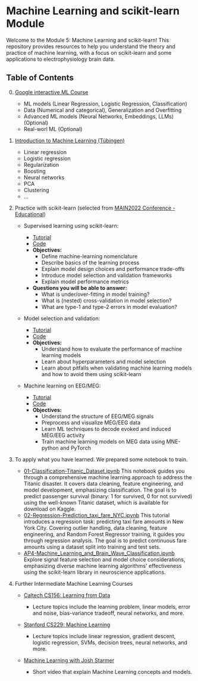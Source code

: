 # Machine Learning and scikit-learn Module

Welcome to the Module 5: Machine Learning and scikit-learn! This repository provides resources to help you understand the theory and practice of machine learning, with a focus on scikit-learn and some applications to electrophysiology brain data.

## Table of Contents
0. [Google interactive ML Course](https://developers.google.com/machine-learning/crash-course/prereqs-and-prework)
   - ML models (Linear Regression, Logistic Regression, Classification)
   - Data (Numerical and categorical), Generalization and Overfitting
   - Advanced ML models (Neural Networks, Embeddings, LLMs) (Optional)
   - Real-worl ML (Optional)

1. [Introduction to Machine Learning (Tübingen)](https://www.youtube.com/playlist?list=PL05umP7R6ij35ShKLDqccJSDntugY4FQT)
   - Linear regression
   - Logistic regression
   - Regularization
   - Boosting
   - Neural networks
   - PCA
   - Clustering
   - ...

2. Practice with scikit-learn (selected from [MAIN2022 Conference - Educational](https://main-educational.github.io/intro.html))
   - Supervised learning using scikit-learn:
     - [Tutorial](https://www.youtube.com/watch?v=bnIH84oYRnE)
     - [Code](https://github.com/neurodatascience/main-edu-courses-ml/tree/main/intro_to_supervised_learning)
     - **Objectives:**
        - Define machine-learning nomenclature
        - Describe basics of the learning process
        - Explain model design choices and performance trade-offs
        - Introduce model selection and validation frameworks
        - Explain model performance metrics
     - **Questions you will be able to answer:**
        - What is under/over-fitting in model training?
        - What is (nested) cross-validation in model selection?
        - What are type-1 and type-2 errors in model evaluation?

   - Model selection and validation:
     - [Tutorial](https://www.youtube.com/watch?v=X7RBbD__MJw)
     - [Code](https://github.com/neurodatascience/main-edu-courses-ml/tree/main/ml_model_selection_and_validation)
     - **Objectives:**
        - Understand how to evaluate the performance of machine learning models
        - Learn about hyperparameters and model selection
        - Learn about pitfalls when validating machine learning models and how to avoid them using scikit-learn

   - Machine learning on EEG/MEG:
     - [Tutorial](https://www.youtube.com/watch?v=ePrxz7wRp1g)
     - [Code](https://github.com/agramfort/22_main_ml_meeg_tuto)
     - **Objectives:**
        - Understand the structure of EEG/MEG signals
        - Preprocess and visualize MEG/EEG data
        - Learn ML techniques to decode evoked and induced MEG/EEG activity
        - Train machine learning models on MEG data using MNE-python and PyTorch
    
3. To apply what you have learned. We prepared some notebook to train. 
   - [01-Classification-Titanic_Dataset.ipynb](#)
      This notebook guides you through a comprehensive machine learning approach to address the Titanic disaster. It covers data cleaning, feature engineering, and model development, emphasizing classification. The goal is to predict passenger survival (binary: 1 for survived, 0 for not survived) using the well-known Titanic dataset, which is available for download on Kaggle. 
   - [02-Regression-Prediction_taxi_fare_NYC.ipynb](#)
      This tutorial introduces a regression task: predicting taxi fare amounts in New York City. Covering outlier handling, data cleaning, feature engineering, and Random Forest Regressor training, it guides you through regression analysis. The goal is to predict continuous fare amounts using a dataset split into training and test sets.
   - [AP4-Machine_Learning_and_Brain_Wave_Classification.ipynb](#)
      Explore signal feature selection and model choice considerations, emphasizing diverse machine learning algorithms' effectiveness using the scikit-learn library in neuroscience applications.

4. Further Intermediate Machine Learning Courses
   - [Caltech CS156: Learning from Data](https://www.youtube.com/playlist?list=PLD63A284B7615313A)
     - Lecture topics include the learning problem, linear models, error and noise, bias-variance tradeoff, neural networks, and more.

   - [Stanford CS229: Machine Learning](https://www.youtube.com/playlist?list=PLoROMvodv4rMiGQp3WXShtMGgzqpfVfbU)
     - Lecture topics include linear regression, gradient descent, logistic regression, SVMs, decision trees, neural networks, and more.
   
   - [Machine Learning with Josh Starmer](https://www.youtube.com/playlist?list=PLblh5JKOoLUICTaGLRoHQDuF_7q2GfuJF)
     - Short video that explain Machine Learning concepts and models. 
    